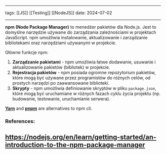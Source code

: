 
--- 
tags: [[JS]] [[Testing]] [[NodeJS]]
date: 2024-07-02

---
**npm (Node Package Manager)** to menedżer pakietów dla Node.js. Jest to domyślne narzędzie używane do zarządzania zależnościami w projektach JavaScript. npm umożliwia instalowanie, aktualizowanie i zarządzanie bibliotekami oraz narzędziami używanymi w projekcie.

Główne funkcje npm:

1. **Zarządzanie pakietami** - npm umożliwia łatwe dodawanie, usuwanie i aktualizowanie pakietów (bibliotek) w projekcie.
2. **Rejestracja pakietów** - npm posiada ogromne repozytorium pakietów, które mogą być używane przez programistów do różnych celów, od prostych narzędzi po zaawansowane biblioteki.
3. **Skrypty** - npm umożliwia definiowanie skryptów w pliku `package.json`, które mogą być uruchamiane w różnych fazach cyklu życia projektu (np. budowanie, testowanie, uruchamianie serwera).

[**Yarn**](https://yarnpkg.com/en/) and [**pnpm**](https://pnpm.io/) are alternatives to npm cli.
### References:

https://nodejs.org/en/learn/getting-started/an-introduction-to-the-npm-package-manager
---



